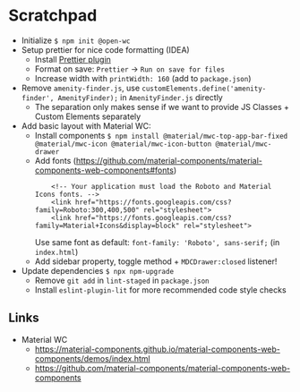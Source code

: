 # Scratchpad

- Initialize `$ npm init @open-wc`
- Setup prettier for nice code formatting (IDEA)
    - Install [Prettier plugin](https://plugins.jetbrains.com/plugin/10456-prettier/)
    - Format on save: `Prettier` → `Run on save for files`
    - Increase width with `printWidth: 160` (add to `package.json`)
- Remove `amenity-finder.js`, use `customElements.define('amenity-finder', AmenityFinder);` in `AmenityFinder.js` directly
    - The separation only makes sense if we want to provide JS Classes + Custom Elements separately
- Add basic layout with Material WC:
    - Install components `$ npm install @material/mwc-top-app-bar-fixed @material/mwc-icon @material/mwc-icon-button @material/mwc-drawer`
    - Add fonts (https://github.com/material-components/material-components-web-components#fonts)
      ```
          <!-- Your application must load the Roboto and Material Icons fonts. -->
          <link href="https://fonts.googleapis.com/css?family=Roboto:300,400,500" rel="stylesheet">
          <link href="https://fonts.googleapis.com/css?family=Material+Icons&display=block" rel="stylesheet">
      ```
      Use same font as default: `font-family: 'Roboto', sans-serif;` (in `index.html`)
    - Add sidebar property, toggle method + `MDCDrawer:closed` listener! 
- Update dependencies `$ npx npm-upgrade`
    - Remove `git add` in `lint-staged` in `package.json`
    - Install `eslint-plugin-lit` for more recommended code style checks
    
## Links

- Material WC
  - https://material-components.github.io/material-components-web-components/demos/index.html
  - https://github.com/material-components/material-components-web-components
